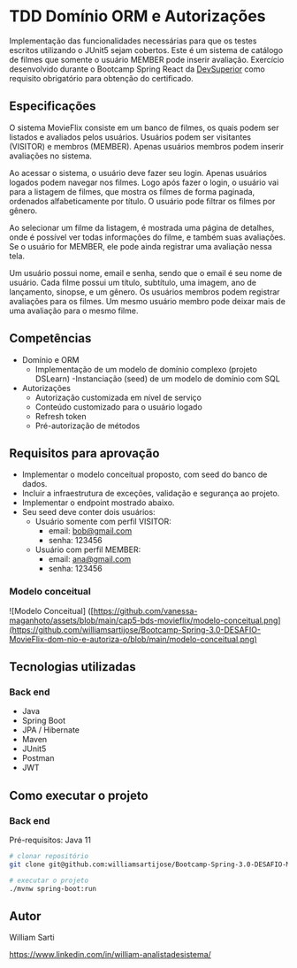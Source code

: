 # TDD Domínio ORM e Autorizações
Implementação das funcionalidades necessárias para que os testes escritos utilizando o JUnit5 sejam cobertos. Este é um sistema de catálogo de filmes que somente o usuário MEMBER pode inserir avaliação.
Exercício desenvolvido durante o Bootcamp Spring React da [DevSuperior](https://devsuperior.com.br/) como requisito obrigatório para obtenção do certificado.

## Especificações
O sistema MovieFlix consiste em um banco de filmes, os quais podem ser listados e avaliados pelos usuários. Usuários podem ser visitantes (VISITOR) e membros (MEMBER). Apenas usuários membros podem inserir avaliações no sistema.

Ao acessar o sistema, o usuário deve fazer seu login. Apenas usuários logados podem navegar nos filmes. Logo após fazer o login, o usuário vai para a listagem de filmes, que mostra os filmes de forma paginada, ordenados alfabeticamente por título. O usuário pode filtrar os filmes por gênero.

Ao selecionar um filme da listagem, é mostrada uma página de detalhes, onde é possível ver todas informações do filme, e também suas avaliações. Se o usuário for MEMBER, ele pode ainda registrar uma avaliação nessa tela.

Um usuário possui nome, email e senha, sendo que o email é seu nome de usuário. Cada filme possui um título, subtítulo, uma imagem, ano de lançamento, sinopse, e um gênero. Os usuários membros podem registrar avaliações para os filmes. Um mesmo usuário membro pode deixar mais de uma avaliação para o mesmo filme.


## Competências

  - Domínio e ORM
    - Implementação de um modelo de domínio complexo (projeto DSLearn)
    -Instanciação (seed) de um modelo de domínio com SQL
  - Autorizações
    - Autorização customizada em nível de serviço
    - Conteúdo customizado para o usuário logado
    - Refresh token
    - Pré-autorização de métodos


## Requisitos para aprovação
  - Implementar o modelo conceitual proposto, com seed do banco de dados.
  - Incluir a infraestrutura de exceções, validação e segurança ao projeto.
  - Implementar o endpoint mostrado abaixo.
  - Seu seed deve conter dois usuários:
      - Usuário somente com perfil VISITOR:
        - email: bob@gmail.com
        - senha: 123456
      - Usuário com perfil MEMBER:
        - email: ana@gmail.com
        - senha: 123456


### Modelo conceitual
![Modelo Conceitual] ([https://github.com/vanessa-maganhoto/assets/blob/main/cap5-bds-movieflix/modelo-conceitual.png](https://github.com/williamsartijose/Bootcamp-Spring-3.0-DESAFIO-MovieFlix-dom-nio-e-autoriza-o/blob/main/modelo-conceitual.png)



## Tecnologias utilizadas
### Back end
- Java
- Spring Boot
- JPA / Hibernate
- Maven
- JUnit5
- Postman
- JWT

## Como executar o projeto

### Back end
Pré-requisitos: Java 11

```bash
# clonar repositório
git clone git@github.com:williamsartijose/Bootcamp-Spring-3.0-DESAFIO-MovieFlix-dom-nio-e-autoriza-o.git

# executar o projeto
./mvnw spring-boot:run
```

## Autor

William Sarti 

https://www.linkedin.com/in/william-analistadesistema/



